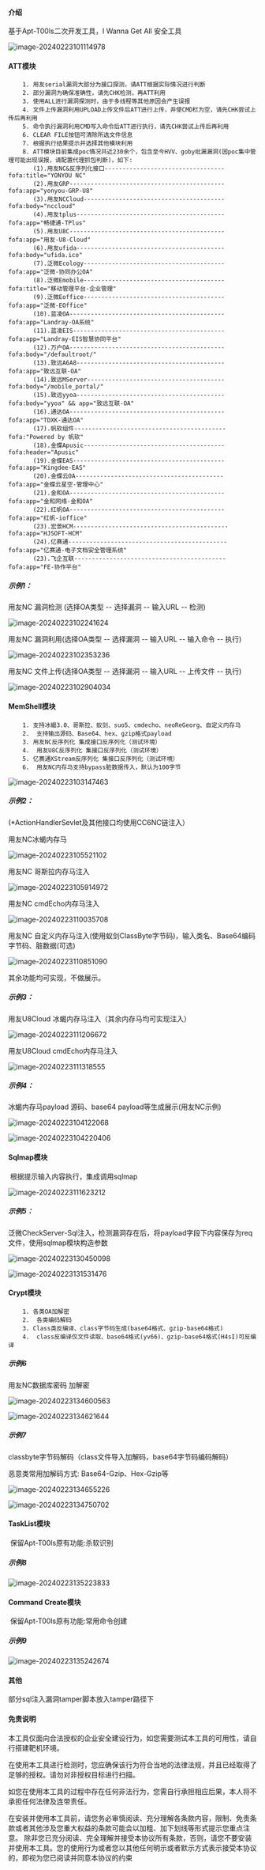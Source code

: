 #### 介绍

基于Apt-T00ls二次开发工具，I Wanna Get All 安全工具

![image-20240223101114978](C:\Users\34540\AppData\Roaming\Typora\typora-user-images\image-20240223101114978.png)



#### ATT模块

        1. 用友serial漏洞大部分为接口探测，请ATT根据实际情况进行判断
        2. 部分漏洞为确保准确性，请先CHK检测，再ATT利用
        3. 使用ALL进行漏洞探测时，由于多线程等其他原因会产生误报
        4. 文件上传漏洞利用UPLOAD上传文件后ATT进行上传，并使CMD栏为空，请先CHK尝试上传后再利用
        5. 命令执行漏洞利用CMD写入命令后ATT进行执行，请先CHK尝试上传后再利用
        6. CLEAR FILE按钮可清除所选文件信息
        7. 根据执行结果提示并选择其他模块利用
        8. ATT模块目前集成poc情况共近230余个，包含至今HVV、goby纰漏漏洞(因poc集中管理可能出现误报，请配置代理抓包判断)，如下:
           (1).用友NC&反序列化接口----------------------------------fofa:title="YONYOU NC"
           (2).用友GRP--------------------------------------------fofa:app="yonyou-GRP-U8"
           (3).用友NCCloud----------------------------------------fofa:body="nccloud"
           (4).用友tplus------------------------------------------fofa:app="畅捷通-TPlus"
           (5).用友U8C--------------------------------------------fofa:app="用友-U8-Cloud"
           (6).用友ufida------------------------------------------fofa:body="ufida.ico"
           (7).泛微Ecology----------------------------------------fofa:app="泛微-协同办公OA"
           (8).泛微Emobile----------------------------------------fofa:title="移动管理平台-企业管理"
           (9).泛微Eoffice----------------------------------------fofa:app="泛微-EOffice"
           (10).蓝凌OA--------------------------------------------fofa:app="Landray-OA系统"
           (11).蓝凌EIS-------------------------------------------fofa:app="Landray-EIS智慧协同平台"
           (12).万户OA--------------------------------------------fofa:body="/defaultroot/"
           (13).致远A6A8------------------------------------------fofa:app="致远互联-OA"
           (14).致远MServer---------------------------------------fofa:body="/mobile_portal/"
           (15).致远yyoa------------------------------------------fofa:body="yyoa" && app="致远互联-OA"
           (16).通达OA--------------------------------------------fofa:app="TDXK-通达OA"
           (17).帆软组件-------------------------------------------fofa:"Powered by 帆软"
           (18).金蝶Apusic----------------------------------------fofa:header="Apusic"
           (19).金蝶EAS-------------------------------------------fofa:app="Kingdee-EAS"
           (20).金蝶云OA------------------------------------------fofa:app="金蝶云星空-管理中心"
           (21).金和OA--------------------------------------------fofa:app="金和网络-金和OA"
           (22).红帆OA--------------------------------------------fofa:app="红帆-ioffice"
           (23).宏景HCM--------------------------------------------fofa:app="HJSOFT-HCM"
           (24).亿赛通---------------------------------------------fofa:app="亿赛通-电子文档安全管理系统"
           (23).飞企互联-------------------------------------------fofa:app="FE-协作平台"

##### 示例1：

用友NC 漏洞检测 (选择OA类型 -- 选择漏洞 -- 输入URL -- 检测)

![image-20240223102241624](C:\Users\34540\AppData\Roaming\Typora\typora-user-images\image-20240223102241624.png)

用友NC 漏洞利用(选择OA类型 -- 选择漏洞 -- 输入URL -- 输入命令 -- 执行)

![image-20240223102353236](C:\Users\34540\AppData\Roaming\Typora\typora-user-images\image-20240223102353236.png)

用友NC 文件上传(选择OA类型 -- 选择漏洞 -- 输入URL -- 上传文件 -- 执行)

![image-20240223102904034](C:\Users\34540\AppData\Roaming\Typora\typora-user-images\image-20240223102904034.png)

#### MemShell模块

        1. 支持冰蝎3.0、哥斯拉、蚁剑、suo5、cmdecho、neoReGeorg、自定义内存马
        2.  支持输出源码、Base64、hex、gzip格式payload
        3. 用友NC反序列化 集成接口反序列化（测试环境）
        4.  用友U8C反序列化 集接口反序列化（测试环境）
        5. 亿赛通XStream反序列化 集接口反序列化（测试环境）
        6.  用友NC内存马支持bypass脏数据传入，默认为100字节

![image-20240223103147463](C:\Users\34540\AppData\Roaming\Typora\typora-user-images\image-20240223103147463.png)

##### 示例2：

(*ActionHandlerSevlet及其他接口均使用CC6NC链注入）

用友NC冰蝎内存马

![image-20240223105521102](C:\Users\34540\AppData\Roaming\Typora\typora-user-images\image-20240223105521102.png)

用友NC 哥斯拉内存马注入

![image-20240223105914972](C:\Users\34540\AppData\Roaming\Typora\typora-user-images\image-20240223105914972.png)

用友NC cmdEcho内存马注入

![image-20240223110035708](C:\Users\34540\AppData\Roaming\Typora\typora-user-images\image-20240223110035708.png)

用友NC 自定义内存马注入(使用蚁剑ClassByte字节码)，输入类名、Base64编码字节码、脏数据(可选)

![image-20240223110851090](C:\Users\34540\AppData\Roaming\Typora\typora-user-images\image-20240223110851090.png)

其余功能均可实现，不做展示。

##### 示例3：

用友U8Cloud 冰蝎内存马注入（其余内存马均可实现注入）

![image-20240223111206672](C:\Users\34540\AppData\Roaming\Typora\typora-user-images\image-20240223111206672.png)

用友U8Cloud cmdEcho内存马注入

![image-20240223111318555](C:\Users\34540\AppData\Roaming\Typora\typora-user-images\image-20240223111318555.png)

##### 示例4：

冰蝎内存马payload 源码、base64 payload等生成展示(用友NC示例)

![image-20240223104122068](C:\Users\34540\AppData\Roaming\Typora\typora-user-images\image-20240223104122068.png)

![image-20240223104220406](C:\Users\34540\AppData\Roaming\Typora\typora-user-images\image-20240223104220406.png)

#### Sqlmap模块

​     根据提示输入内容执行，集成调用sqlmap

![image-20240223111623212](C:\Users\34540\AppData\Roaming\Typora\typora-user-images\image-20240223111623212.png)

##### 示例5：

泛微CheckServer-Sql注入，检测漏洞存在后，将payload字段下内容保存为req文件，使用sqlmap模块构造参数

![image-20240223130450098](C:\Users\34540\AppData\Roaming\Typora\typora-user-images\image-20240223130450098.png)

![image-20240223131531476](C:\Users\34540\AppData\Roaming\Typora\typora-user-images\image-20240223131531476.png)

#### Crypt模块

        1. 各类OA加解密
        2.  各类编码解码
        3. Class类反编译、class字节码生成(base64格式、gzip-base64格式)
        4.  class反编译仅文件读取、base64格式(yv66)、gzip-base64格式(H4sI)可反编译

##### 示例6

用友NC数据库密码 加解密

![image-20240223134600563](C:\Users\34540\AppData\Roaming\Typora\typora-user-images\image-20240223134600563.png)

![image-20240223134621644](C:\Users\34540\AppData\Roaming\Typora\typora-user-images\image-20240223134621644.png)



##### 示例7

classbyte字节码解码（class文件导入加解码，base64字节码编码解码）

恶意类常用加解码方式: Base64-Gzip、Hex-Gzip等

![image-20240223134655226](C:\Users\34540\AppData\Roaming\Typora\typora-user-images\image-20240223134655226.png)

![image-20240223134750702](C:\Users\34540\AppData\Roaming\Typora\typora-user-images\image-20240223134750702.png)

#### TaskList模块

​     保留Apt-T00ls原有功能:杀软识别

##### 示例8

![image-20240223135223833](C:\Users\34540\AppData\Roaming\Typora\typora-user-images\image-20240223135223833.png)

#### Command Create模块

​     保留Apt-T00ls原有功能:常用命令创建

##### 示例9

![image-20240223135242674](C:\Users\34540\AppData\Roaming\Typora\typora-user-images\image-20240223135242674.png)

#### 其他

部分sql注入漏洞tamper脚本放入tamper路径下

#### 免责说明

本工具仅面向合法授权的企业安全建设行为，如您需要测试本工具的可用性，请自行搭建靶机环境。

在使用本工具进行检测时，您应确保该行为符合当地的法律法规，并且已经取得了足够的授权。请勿对非授权目标进行扫描。

如您在使用本工具的过程中存在任何非法行为，您需自行承担相应后果，本人将不承担任何法律及连带责任。

在安装并使用本工具前，请您务必审慎阅读、充分理解各条款内容，限制、免责条款或者其他涉及您重大权益的条款可能会以加粗、加下划线等形式提示您重点注意。 除非您已充分阅读、完全理解并接受本协议所有条款，否则，请您不要安装并使用本工具。您的使用行为或者您以其他任何明示或者默示方式表示接受本协议的，即视为您已阅读并同意本协议的约束
